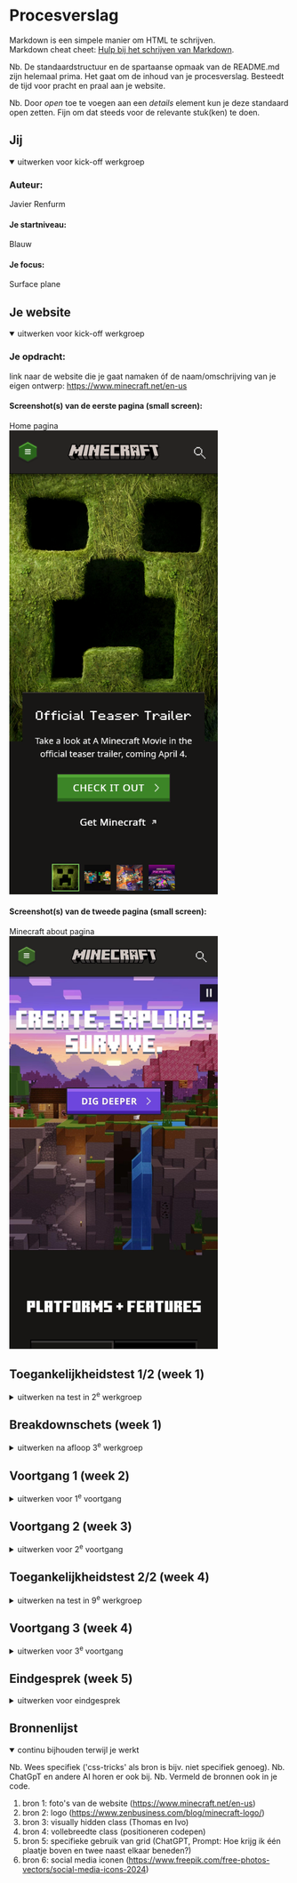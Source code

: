 # Procesverslag
Markdown is een simpele manier om HTML te schrijven.  
Markdown cheat cheet: [Hulp bij het schrijven van Markdown](https://github.com/adam-p/markdown-here/wiki/Markdown-Cheatsheet).

Nb. De standaardstructuur en de spartaanse opmaak van de README.md zijn helemaal prima. Het gaat om de inhoud van je procesverslag. Besteedt de tijd voor pracht en praal aan je website.

Nb. Door *open* toe te voegen aan een *details* element kun je deze standaard open zetten. Fijn om dat steeds voor de relevante stuk(ken) te doen.





## Jij

<details open>
  <summary>uitwerken voor kick-off werkgroep</summary>

  ### Auteur:
  Javier Renfurm

  #### Je startniveau:
  Blauw

  #### Je focus:
  Surface plane
 
</details>





## Je website

<details open>
  <summary>uitwerken voor kick-off werkgroep</summary>

  ### Je opdracht:
  link naar de website die je gaat namaken óf de naam/omschrijving van je eigen ontwerp:
  https://www.minecraft.net/en-us

  #### Screenshot(s) van de eerste pagina (small screen): 
  Home pagina  
  <img src="readme-images/minecraft-pagina1.png" width="375px" alt="home pagina">

  #### Screenshot(s) van de tweede pagina (small screen):
  Minecraft about pagina  
  <img src="readme-images/minecraft-pagina2.jpg" width="375px" alt="detail pagina">
 
</details>



## Toegankelijkheidstest 1/2 (week 1)

<details>
  <summary>uitwerken na test in 2<sup>e</sup> werkgroep</summary>

  ### Bevindingen
  Screenreader test in de klas
  Tijdens de toegankelijkheidstest in de klas moest ik met behulp van een screen reader door mijn gekozen site navigeren en ik moet zeggen dat ik verbaasd ben
  met hoe toegankelijk de Minecraft website is. De screen reader las alle belangrijke kopjes en tekst op de site goed voor en op de juiste volgorde, 
  maar er was wel één minpunt en dat was dat de screen reader ook voorlas op wat voor element de content stond: (list, container etc).

  A11y checklist
  Content
  - Gebruikt gewone taal dat ik kan begrijpen
  - De buttons, a's en labels hebben unieke omschrijvingen omdat de screenreader letterlijk leest wat er te zien is
  - Tekst is over het algemeen correct uitgelijnd maar soms is het gecentreerd

  Global code
  - Code is valid
  - Lang attribute word gebruikt en staat op de juiste taal
  - Titels zijn uniek op elke pagina
  - Viewport is niet disabled
  - Landmark elementen worden gebruikt alleen zitten ze erg verstopt
  - Geen tabindex in de code te zien
  - Ik zie geen autofocus attribute gebruikt worden maar kan goed zijn dat ik het over het hoofd heb gezien
  - Er zijn geen timers of andere elementen op de site die je sessie kunnen eindigen, je hebt dat zelf in de hand
  - Titel heeft geen exclusive informatie

  Keyboard
  - Alles word goed voor gelezen en kan genavigeerd worden zonder muis
  - Met een toetsenbord en de tab toets kan je op een logische volgorde door de pagina's navigeren
  - Geen onzichtbare elementen waar op gefocust kan worden

  Images
  - Alle afbeeldingen hebben een alt attribute
  - Ik kan geen null alt attributes vinden
  - Er zijn geen overcomplexe afbeeldingen aanwezig (ze waren niet complex voor mij)
  - Alt omschrijvingen bevatten ook de tekst dat zichtbaar is

  Headings
  - Bevat headings elementen
  - Heeft één h1 per pagina, maar de h1 is onzichtbaar (of super klein)
  - de headings staan op de juiste volgorde
  - Er worden geen headings geskipt

  Lists
  - List items worden correct gebruikt

  Controls
  - a wordt gebruikt voor links
  - Links hebben een kleur dat ze klikbaar laten lijken
  - Er zijn focus states aanwezig
  - Buttons hebben de button attribute
  - De website skipt automatisch bepaalde content als je erdoorheen navigeert met de tab toets
  - Alleen het kopje merch brengt je naar een nieuw venster, maar je kan er niet perongeluk op drukken en er word ook aangegeven dat er een nieuw venster word geopend doormiddel van een icoon

  Tables
  - Td attribute word gebruikt voor tabellen
  - Th wordt gebruikt
  - Caption word gebruikt

  Forms
  - Zit in een label
  - Ik kon geen fieldset of legend vinden
  - Invoerveld bevat autocomplete doormiddel van suggested searches
  - Invoerveld bevat geen error state en geeft alternatieve zoekresultaten
  - nvt
  - nvt

  Media
  - Media zoals live wallpapers speelt automatisch af, maar media zoals YouTube videos staan automatisch gepauzeerd tot jij op play drukt
  - Pauze knop voor media is zichtbaar maar er is geen mute knop
  - Alle bewegende media kan op pauze, maar voor mij lukte het niet om de video met mijn toetsenbord te pauzeren
    
  Video
  - Er zijn geen captions
  - er zijn geen flitsende animaties

  Audio
  - Goed navolgbaar met een screenreader

  Appearance
  - Met inverted mode aan kon ik alle content nog steeds zien
  - Tekst is nog steeds leesbaar op 200 en de layout past zich ook aan zodat er geen overlappingen zijn
  - Mensen die screen zoom software gebruiken kunnen alles nog steeds zien omdat de layout zich aanpast
  - Linkjes zijn nog steeds herkenbaar in grayscale omdat ze donkerder zijn dan body tekst en bold zijn
  - karakteristieken worden benoemd
  - Layout is simpel en makkelijk te volgen

  Animations
  - Animaties zijn zo subtiel dat ik ze niet altijd door heb
  - Animaties kunnen gepauseerd worden
  - Reduce motion lijkt niet te werken

  Color contrast
  - Witte tekst op een donker achtergrond (goede contrast lijkt mij)
  - Witte tekst op een donker achtergrond (goede contrast lijkt mij)
  - Belangrijke iconen vallen op en hebben een witte uitlijn of een andere manier van opvalling als je eroverheen hovert en minder belangrijke iconen lijken bijna te verdwijnen in de achtergrond
  - Witte of fel groene border als een element of invoerveld geselecteerd is
  - Tekst is leesbaar als het overlapt met een foto of video omdat er een vakje om de tekst heen zit
  - nvt

  Mobile & Touch
  - De website roteert mee
  - Er is geen horizontale scrolling, horizontale navigatie hebben zij met knopjes gedaan
  - Alles is makkelijk om op te drukken behalve de linkjes in de footer (die zijn te klein om accuraat op te drukken)
  - Genoeg ruimte om te scrollen zonder perongeluk op iets te drukken
  
</details>



## Breakdownschets (week 1)

<details>
  <summary>uitwerken na afloop 3<sup>e</sup> werkgroep</summary>

  ### de hele pagina: 
  <img src="readme-images/breakdown-minecraft-homepage.png" width="375px" alt="breakdown van de hele pagina">

  ### dynamisch deel (bijv menu): 
  <img src="readme-images/breakdown-minecraft-hamburgermenu.png" width="375px" alt="breakdown van een dynamisch deel">

  ### wellicht nog een dynamisch deel (bijv filter): 
  <img src="readme-images/dummy-plaatje.jpg" width="375px" alt="breakdown van nog een dynamisch deel">

</details>





## Voortgang 1 (week 2)

<details>
  <summary>uitwerken voor 1<sup>e</sup> voortgang</summary>

  ### Stand van zaken
  <img src="readme-images/voortgang1.png" width="375px" alt="screenshot van sections">
  Ik kreeg te horen dat ik over het algemeen goed op weg was, maar ik vond het wel nog lastig om een nette html structuur aan te houden. Ik kreeg als suggestie om   meer met sections en articles te werken zodat mijn html structuur wat netter word.

  ### Agenda voor meeting
  samen met je groepje opstellen

  | student 1      | student 2          | student 3    | student 4        |
  | ---            | ---                | ---          | ---              |
  | dit bespreken  | en dit             | en ik dit    | en dan ik dat    |
  | en dat ook nog | dit als er tijd is | nog een punt | dit wil ik zeker |
  | Hoe maak je een dropdown menu?            | Is mijn html structuur overzichtelijk?                | Hoeveel classes mag je gebruiken?          | Wat is een goed voorbeeld van Surface Plane?              |


  ### Verslag van meeting
  hier na afloop snel de uitkomsten van de meeting vastleggen

  - punt 1 Details en summary tags gebruiken voor dropdown menu's
  - punt 2 Surface plane suggestie: De live wallpaper die op de tweede pagina staat interactief maken door bepaalde elementen op de wallpaper klikbaar te maken
  - punt 3 Niet meer dan één footer hebben
  - ...

</details>





## Voortgang 2 (week 3)

<details>
  <summary>uitwerken voor 2<sup>e</sup> voortgang</summary>

  ### Stand van zaken
  Dit voortgangsgesprek ging niet zo goed als de vorige. Ik was niet zo goed op weg omdat ik de afgelopen paar dagen weinig progressie heb kunnen maken              onderandere omdat ik tegen bepaalde dingen aanliep. Ook liep ik achter met de README dus dat was ook niet al te best. Maar ondanks dat ik aardig wat achterliep    had ik een aantal vragen kunnen voorbereiden.
  

  ### Agenda voor meeting
  samen met je groepje opstellen

  | student 1      | student 2          | student 3    | student 4        |
  | ---            | ---                | ---          | ---              |
  | dit bespreken  | en dit             | en ik dit    | en dan ik dat    |
  | en dat ook nog | dit als er tijd is | nog een punt | dit wil ik zeker |
  | Wat is een goede toevoeging om te maken als het gaat om surface plane?            | Telt light en dark mode ook als een surface plane toevoeging?                | Waar kan ik meer voorbeelden van surface plane toepassingen terugvinden?          | Hoe kan ik ervoor zorgen dat mijn h1 onzichtbaar is zoals mijn gekozen website?              |


  ### Verslag van meeting
  hier na afloop snel de uitkomsten van de meeting vastleggen

  - punt 1 Goed nadenken over wat mijn 5 surface plane elementen worden
  - punt 2 Readme optijd aanvullen voordat ik alles vergeten ben
  - punt 3 Suggestie voor surface plane: Reduce Motion
- ...

</details>





## Toegankelijkheidstest 2/2 (week 4)

<details>
  <summary>uitwerken na test in 9<sup>e</sup> werkgroep</summary>

  ### Bevindingen
  Lijst met je bevindingen die in de test naar voren kwamen (geef ook aan wat er verbeterd is):

</details>





## Voortgang 3 (week 4)

<details>
  <summary>uitwerken voor 3<sup>e</sup> voortgang</summary>

  ### Stand van zaken
  Ik kreeg te horen dat mijn site op de originele site begon te lijken en dat ik goed op weg was. Deze keer was ik goed voorbereid en had ik redelijk veel vragen    kunnen verzinnen om te stellen, maar wat ik de belangrijkste vraag vond was hoe je het best een hamburger menu kon maken. Ik had er de dag er voor een paar uur    meelopen stoeien en het wilde maar niet lukken.


  ### Agenda voor meeting
  samen met je groepje opstellen

  | student 1      | student 2          | student 3    | student 4        |
  | ---            | ---                | ---          | ---              |
  | dit bespreken  | en dit             | en ik dit    | en dan ik dat    |
  | en dat ook nog | dit als er tijd is | nog een punt | dit wil ik zeker |
  | Hoe maak je een hamburger menu? | Hoe uitgebreid moet de README uitgetypt zijn? | Waarom heeft dit plaatje een grijsvlak? | Mag je een div gebruiken als een section geen h2 heeft?              |


  ### Verslag van meeting
  hier na afloop snel de uitkomsten van de meeting vastleggen

  - punt 1 Website hoeft niet 1 op 1 te zijn met de originele website, werk alleen uit wat ik nuttig vind
  - punt 2 Surface plane hoeft niet al te ingewikkelde dingen te zijn, het kunnen ook kleine verbeteringen zijn
  - punt 3 Een div mag gebruikt worden als het echt niet anders kan
  - punt 4 Het is me gelukt om een werkend hamburger menu te krijgen

</details>





## Eindgesprek (week 5)

<details>
  <summary>uitwerken voor eindgesprek</summary>

  ### Je uitkomst - karakteristiek screenshots:
  <img src="readme-images/dummy-plaatje.jpg" width="375px" alt="uitomst opdracht 1">


  ### Dit ging goed/Heb ik geleerd: 
  Korte omschrijving met plaatjes

  <img src="readme-images/dummy-plaatje.jpg" width="375px" alt="top">


  ### Dit was lastig/Is niet gelukt:
  Korte omschrijving met plaatjes

  <img src="readme-images/dummy-plaatje.jpg" width="375px" alt="bummer">
</details>





## Bronnenlijst

<details open>
  <summary>continu bijhouden terwijl je werkt</summary>

  Nb. Wees specifiek ('css-tricks' als bron is bijv. niet specifiek genoeg). 
  Nb. ChatGpT en andere AI horen er ook bij.
  Nb. Vermeld de bronnen ook in je code.

  1. bron 1: foto's van de website (https://www.minecraft.net/en-us)
  2. bron 2: logo (https://www.zenbusiness.com/blog/minecraft-logo/)
  3. bron 3: visually hidden class (Thomas en Ivo)
  4. bron 4: vollebreedte class (positioneren codepen)
  5. bron 5: specifieke gebruik van grid (ChatGPT, Prompt: Hoe krijg ik één plaatje boven en twee naast elkaar beneden?)
  6. bron 6: social media iconen (https://www.freepik.com/free-photos-vectors/social-media-icons-2024)

</details>

